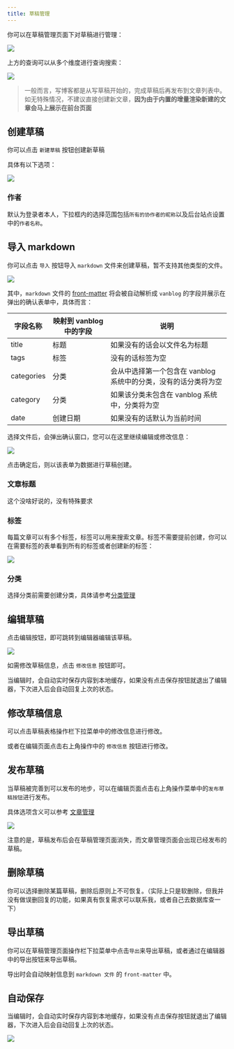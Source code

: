 ```yaml
---
title: 草稿管理
---
```


你可以在草稿管理页面下对草稿进行管理：

![](https://pic.mereith.com/img/0f7f16346a52a69190fa11d08e92beb2.clipboard-2022-08-30.png)

上方的查询可以从多个维度进行查询搜索：

![](https://pic.mereith.com/img/730ad49e1827f8972e582239122a62b4.clipboard-2022-08-16.png)

> 一般而言，写博客都是从写草稿开始的，完成草稿后再发布到文章列表中。如无特殊情况，不建议直接创建新文章，**因为由于内置的增量渲染新建的文章会马上展示在前台页面**

## 创建草稿

你可以点击 `新建草稿` 按钮创建新草稿

具体有以下选项：

![](https://www.mereith.com/static/img/4f96f5e2e1d7d289e85f69cabe2a8d35.clipboard-2022-09-06.png)

### 作者

默认为登录者本人，下拉框内的选择范围包括`所有的协作者的昵称`以及后台站点设置中的`作者名称`。

## 导入 markdown

你可以点击 `导入` 按钮导入 `markdown` 文件来创建草稿，暂不支持其他类型的文件。

![](https://pic.mereith.com/img/513d3fa66a42e3832682d623a0f0f664.clipboard-2022-08-29.png)

其中，`markdown` 文件的 [front-matter](https://hexo.bootcss.com/docs/front-matter.html) 将会被自动解析成 `vanblog` 的字段并展示在 弹出的确认表单中，具体而言：

| 字段名称   | 映射到 vanblog 中的字段 | 说明                                                            |
| ---------- | ----------------------- | --------------------------------------------------------------- |
| title      | 标题                    | 如果没有的话会以文件名为标题                                    |
| tags       | 标签                    | 没有的话标签为空                                                |
| categories | 分类                    | 会从中选择第一个包含在 vanblog 系统中的分类，没有的话分类将为空 |
| category   | 分类                    | 如果该分类未包含在 vanblog 系统中，分类将为空                   |
| date       | 创建日期                | 如果没有的话默认为当前时间                                      |

选择文件后，会弹出确认窗口，您可以在这里继续编辑或修改信息：

![](https://pic.mereith.com/img/507093b889194a9726439c74474e90b0.clipboard-2022-08-29.png)

点击确定后，则以该表单为数据进行草稿创建。

### 文章标题

这个没啥好说的，没有特殊要求

### 标签

每篇文章可以有多个标签，标签可以用来搜索文章。标签不需要提前创建，你可以在需要标签的表单看到所有的标签或者创建新的标签：

![](https://pic.mereith.com/img/f96db83327831a83b5eb7b010be0f431.clipboard-2022-08-15.png)

### 分类

选择分类前需要创建分类，具体请参考[分类管理](/feature/basic/category.md)

## 编辑草稿

点击编辑按钮，即可跳转到编辑器编辑该草稿。

![](https://pic.mereith.com/img/577da489715c94c183247ba63887aac5.clipboard-2022-08-30.png)

如需修改草稿信息，点击 `修改信息` 按钮即可。

当编辑时，会自动实时保存内容到本地缓存，如果没有点击保存按钮就退出了编辑器，下次进入后会自动回复上次的状态。

## 修改草稿信息

可以点击草稿表格操作栏下拉菜单中的修改信息进行修改。

或者在编辑页面点击右上角操作中的 `修改信息` 按钮进行修改。

## 发布草稿

当草稿被完善到可以发布的地步，可以在编辑页面点击右上角操作菜单中的`发布草稿按钮`进行发布。

具体选项含义可以参考 [文章管理](/feature/basic/article.md)

![](https://pic.mereith.com/img/4aadf867768d04fb906085532664c0df.clipboard-2023-02-27.png)

注意的是，草稿发布后会在草稿管理页面消失，而文章管理页面会出现已经发布的草稿。

## 删除草稿

你可以选择删除某篇草稿，删除后原则上不可恢复。（实际上只是软删除，但我并没有做误删回复的功能，如果真有恢复需求可以联系我，或者自己去数据库查一下）

## 导出草稿

你可以在草稿管理页面操作栏下拉菜单中点击`导出`来导出草稿，或者通过在编辑器中的导出按钮来导出草稿。

导出时会自动映射信息到 `markdown 文件` 的 `front-matter` 中。

## 自动保存

当编辑时，会自动实时保存内容到本地缓存，如果没有点击保存按钮就退出了编辑器，下次进入后会自动回复上次的状态。

![](https://pic.mereith.com/img/85fa1dc72226c92b7b176cc40690999d.clipboard-2022-08-31.png)
